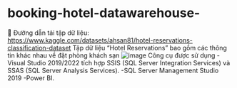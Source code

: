 # booking-hotel-datawarehouse-
	Đường dẫn tải tập dữ liệu: https://www.kaggle.com/datasets/ahsan81/hotel-reservations-classification-dataset
Tập dữ liệu “Hotel Reservations” bao gồm các thông tin khác nhau về đặt phòng khách sạn
![image](https://github.com/NguyenHoangYenNhi2312003/booking-hotel-datawarehouse-/assets/141339717/ca92f302-32dc-4f01-bbce-99fb9de09052)
Công cụ được sử dụng
-Visual Studio 2019/2022 tích hợp SSIS (SQL Server Integration Services) và SSAS (SQL Server Analysis Services).
-SQL Server Management Studio 2019
-Power BI.

